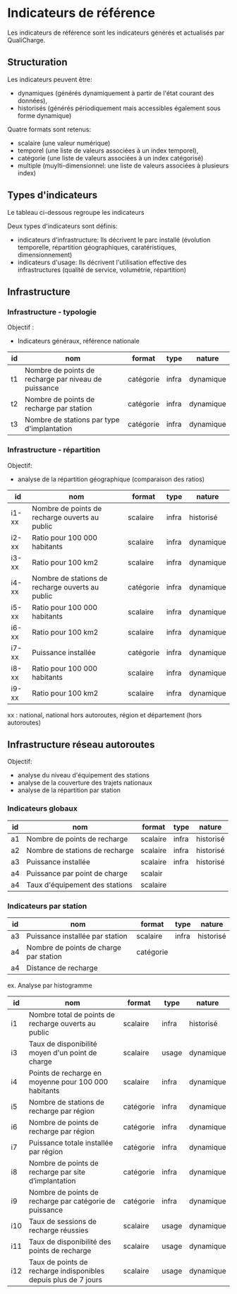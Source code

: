 # Indicateurs de  référence

Les indicateurs de référence sont les indicateurs générés et actualisés par QualiCharge.

## Structuration

Les indicateurs peuvent être:

- dynamiques (générés dynamiquement à partir de l'état courant des données),
- historisés (générés périodiquement mais accessibles également sous forme dynamique)

Quatre formats sont retenus:

- scalaire (une valeur numérique)
- temporel (une liste de valeurs associées à un index temporel),
- catégorie (une liste de valeurs associées à un index catégorisé)
- multiple (muylti-dimensionnel: une liste de valeurs associées à plusieurs index)

## Types d'indicateurs

Le tableau ci-dessous regroupe les indicateurs

Deux types d'indicateurs sont définis:

- indicateurs d'infrastructure: Ils décrivent le parc installé (évolution temporelle, répartition géographiques, caratéristiques, dimensionnement)
- indicateurs d'usage: Ils décrivent l'utilisation effective des infrastructures (qualité de service, volumétrie, répartition)

## Infrastructure
### Infrastructure - typologie

Objectif :

- Indicateurs généraux, référence nationale

| id  | nom                                                  | format    | type  | nature    |
| --- | ---------------------------------------------------- | --------- | ----- | --------- |
| t1  | Nombre de points de recharge par niveau de puissance | catégorie | infra | dynamique |
| t2  | Nombre de points de recharge par station             | catégorie | infra | dynamique |
| t3  | Nombre de stations par type d'implantation             | catégorie | infra | dynamique |

### Infrastructure - répartition

Objectif:

- analyse de la répartition géographique (comparaison des ratios)

| id    | nom                                              | format    | type  | nature    |
| ----- | ------------------------------------------------ | --------- | ----- | --------- |
| i1-xx | Nombre de points de recharge ouverts au public   | scalaire  | infra | historisé |
| i2-xx | Ratio pour 100 000 habitants                     | scalaire  | infra | dynamique |
| i3-xx | Ratio pour 100 km2                               | scalaire  | infra | dynamique |
| i4-xx | Nombre de stations de recharge ouverts au public | catégorie | infra | dynamique |
| i5-xx | Ratio pour 100 000 habitants                     | scalaire  | infra | dynamique |
| i6-xx | Ratio pour 100 km2                               | scalaire  | infra | dynamique |
| i7-xx | Puissance installée                              | catégorie | infra | dynamique |
| i8-xx | Ratio pour 100 000 habitants                     | scalaire  | infra | dynamique |
| i9-xx | Ratio pour 100 km2                               | scalaire  | infra | dynamique |

xx : national, national hors autoroutes, région et département (hors autoroutes)

## Infrastructure réseau autoroutes

Objectif:

- analyse du niveau d'équipement des stations
- analyse de la couverture des trajets nationaux
- analyse de la répartition par station

### Indicateurs globaux

| id  | nom                                      | format    | type  | nature    |
| --- | ---------------------------------------- | --------- | ----- | --------- |
| a1  | Nombre de points de recharge             | scalaire  | infra | historisé |
| a2  | Nombre de stations de recharge           | scalaire  | infra | historisé |
| a3  | Puissance installée                      | scalaire  | infra | historisé |
| a4  | Puissance par point de charge            |    scalair       |       |           |
| a4  | Taux d'équipement des stations         |    scalaire       |       |           |

### Indicateurs par station

| id  | nom                                      | format    | type  | nature    |
| --- | ---------------------------------------- | --------- | ----- | --------- |
| a3  | Puissance installée par station                      | scalaire  | infra | historisé |
| a4  | Nombre de points de charge par station   | catégorie |       |           |
| a4  | Distance de recharge |           |       |           |

ex. Analyse par histogramme


| id  | nom                                                             | format    | type  | nature    |
| --- | --------------------------------------------------------------- | --------- | ----- | --------- |
| i1  | Nombre total de points de recharge ouverts au public            | scalaire  | infra | historisé |
| i3  | Taux de disponibilité moyen d'un point de charge                | scalaire  | usage | dynamique |
| i4  | Points de recharge en moyenne pour 100 000 habitants            | scalaire  | infra | dynamique |
| i5  | Nombre de stations de recharge par région                       | catégorie | infra | dynamique |
| i6  | Nombre de points de recharge par région                         | catégorie | infra | dynamique |
| i7  | Puissance totale installée par région                           | catégorie | infra | dynamique |
| i8  | Nombre de points de recharge par site d’implantation            | catégorie | infra | dynamique |
| i9  | Nombre de points de recharge par catégorie de puissance         | catégorie | infra | dynamique |
| i10 | Taux de sessions de recharge réussies                           | scalaire  | usage | dynamique |
| i11 | Taux de disponibilité des points de recharge                    | scalaire  | usage | dynamique |
| i12 | Taux de points de recharge indisponibles depuis plus de 7 jours | scalaire  | usage | dynamique |

